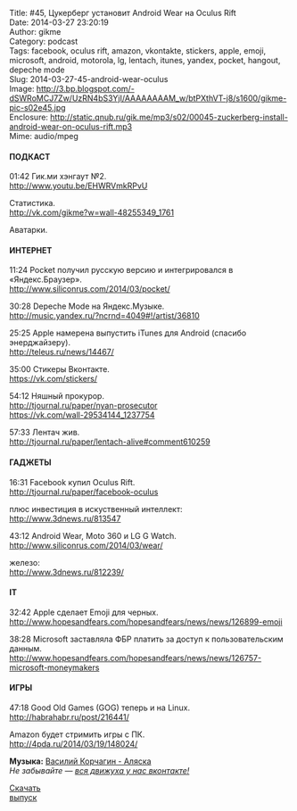 Title: #45, Цукерберг установит Android Wear на Oculus Rift  
Date: 2014-03-27 23:20:19  
Author: gikme  
Category: podcast  
Tags: facebook, oculus rift, amazon, vkontakte, stickers, apple, emoji, microsoft, android, motorola, lg, lentach, itunes, yandex, pocket, hangout, depeche mode  
Slug: 2014-03-27-45-android-wear-oculus  
Image: http://3.bp.blogspot.com/-dSWRoMCJ7Zw/UzRN4bS3YjI/AAAAAAAAM_w/btPXthVT-j8/s1600/gikme-pic-s02e45.jpg  
Enclosure: http://static.qnub.ru/gik.me/mp3/s02/00045-zuckerberg-install-android-wear-on-oculus-rift.mp3  
Mime: audio/mpeg

#### ПОДКАСТ

01:42 Гик.ми хэнгаут №2.  
<http://www.youtu.be/EHWRVmkRPvU>

Статистика.  
<http://vk.com/gikme?w=wall-48255349_1761>

Аватарки.

#### ИНТЕРНЕТ

11:24 Pocket получил русскую версию и интегрировался в «Яндекс.Браузер».  
<http://www.siliconrus.com/2014/03/pocket/>

30:28 Depeche Mode на Яндекс.Музыке.  
<http://music.yandex.ru/?ncrnd=4049#!/artist/36810>

25:25 Apple намерена выпустить iTunes для Android (спасибо  
энерджайзеру).  
<http://teleus.ru/news/14467/>

35:00 Стикеры Вконтакте.  
<https://vk.com/stickers/>

54:12 Няшный прокурор.  
<http://tjournal.ru/paper/nyan-prosecutor>  
<https://vk.com/wall-29534144_1237754>

57:33 Лентач жив.  
<http://tjournal.ru/paper/lentach-alive#comment610259>

#### ГАДЖЕТЫ

16:31 Facebook купил Oculus Rift.  
<http://tjournal.ru/paper/facebook-oculus>

плюс инвестиция в искуственный интеллект:   
<http://www.3dnews.ru/813547>

43:12 Android Wear, Moto 360 и LG G Watch.  
<http://www.siliconrus.com/2014/03/wear/>

железо:   
<http://www.3dnews.ru/812239/>

#### IT

32:42 Apple сделает Emoji для черных.  
<http://www.hopesandfears.com/hopesandfears/news/news/126899-emoji>

38:28 Microsoft заставляла ФБР платить за доступ к пользовательским  
данным.  
<http://www.hopesandfears.com/hopesandfears/news/news/126757-microsoft-moneymakers>

#### ИГРЫ

47:18 Good Old Games (GOG) теперь и на Linux.  
<http://habrahabr.ru/post/216441/>

Amazon будет стримить игры с ПК.  
<http://4pda.ru/2014/03/19/148024/>

**Музыка:** [Василий Корчагин - Аляска](http://vk.com/bacc3)  
*Не забывайте — [вся движуха у нас вконтакте!](http://vk.com/gikme)*

[Скачать  
выпуск](http://static.qnub.ru/gik.me/mp3/s02/00045-zuckerberg-install-android-wear-on-oculus-rift.mp3)


